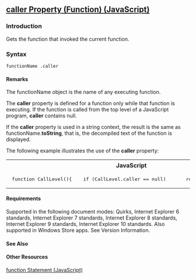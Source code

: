 ## [caller Property (Function) (JavaScript)](caller-Property__Function.html)

### Introduction 

 Gets the function that invoked the current function.

### Syntax 

```
functionName .caller
```

#### Remarks 

<div id="languageReferenceRemarksSection" class="section" name="collapseableSection" style="">
  <p xmlns:util="util">
    The <span class="parameter" sdata="paramReference">functionName</span> object is the name of any executing function.
  </p>
  <p xmlns:util="util">
    The <b>caller</b> property is defined for a function only while that function is executing. If the function is called from the top level of a JavaScript program, <b>caller</b> contains
    <span sdata="langKeyword" value="null"><span class="keyword">null</span></span>.
  </p>
  <p xmlns:util="util">
    If the <b>caller</b> property is used in a string context, the result is the same as <span class="parameter" sdata="paramReference">functionName</span>.<b>toString</b>, that is, the decompiled
    text of the function is displayed.
  </p>
  <p xmlns:util="util">
    The following example illustrates the use of the <b>caller</b> property:
  </p>
  <div class="code">
    <table width="100%" cellspacing="0" cellpadding="0">
      <tr>
        <th>
          JavaScript&nbsp;
        </th>
        <th>
          <span class="copyCode" onclick="CopyCode(this)" onkeypress="CopyCode_CheckKey(this, event)" onmouseover="ChangeCopyCodeIcon(this)" onmouseout="ChangeCopyCodeIcon(this)" tabindex=
          "0"><img class="copyCodeImage" name="ccImage" align="absmiddle" alt="Copy image" title="Copy image" src="../icons/copycode.gif" />Copy Code</span>
        </th>
      </tr>
      <tr>
        <td colspan="2">
          <pre>
 function CallLevel(){    if (<span class=
"label">CallLevel.caller</span> == null)       return("CallLevel was called from the top level.");    else       return("CallLevel was called by another function."); }  document.write(CallLevel());  // Output: CallLevel was called from the top level. 
</pre>
        </td>
      </tr>
    </table>
  </div>
</div>

#### Requirements 

<div id="requirementsTitleSection" class="section" name="collapseableSection" style="">
  <p xmlns:util="util"></p>
  <p>
    Supported in the following document modes: Quirks, Internet Explorer 6 standards, Internet Explorer 7 standards, Internet Explorer 8 standards, Internet Explorer 9 standards, Internet Explorer 10
    standards. Also supported in Windows Store apps. See Version Information.
  </p>
</div>

#### See Also 

<div id="seeAlsoSection" class="section" name="collapseableSection" style="">
  <h4 class="subHeading">
    Other Resources
  </h4>
  <div class="seeAlsoStyle">
    <span sdata="link" xmlns:util="util"><a href="cc9cfd43-1305-41c8-ad67-545d20f4fafe.htm">function Statement (JavaScript)</a></span>
  </div>
</div>

